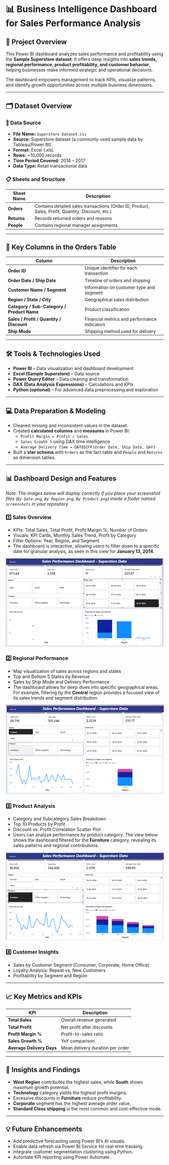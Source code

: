 # 📊 Business Intelligence Dashboard for Sales Performance Analysis

## 🧾 Project Overview
This Power BI dashboard analyzes sales performance and profitability using the **Sample Superstore dataset**. It offers deep insights into **sales trends, regional performance, product profitability, and customer behavior**, helping businesses make informed strategic and operational decisions.

The dashboard empowers management to track KPIs, visualize patterns, and identify growth opportunities across multiple business dimensions.

---

## 🗂️ Dataset Overview

### 📘 Data Source
- **File Name:** `Superstore Dataset.csv`
- **Source:** Superstore dataset (a commonly used sample data by Tableau/Power BI).
- **Format:** Excel (.xls)
- **Rows:** ~10,000 records
- **Time Period Covered:** 2014 – 2017
- **Data Type:** Retail transactional data

### 📋 Sheets and Structure
| Sheet Name | Description |
|-------------|-------------|
| **Orders** | Contains detailed sales transactions (Order ID, Product, Sales, Profit, Quantity, Discount, etc.) |
| **Returns** | Records returned orders and reasons |
| **People** | Contains regional manager assignments |

---

## 🧮 Key Columns in the Orders Table
| Column | Description |
|---------|-------------|
| **Order ID** | Unique identifier for each transaction |
| **Order Date / Ship Date** | Timeline of orders and shipping |
| **Customer Name / Segment** | Information on customer type and segment |
| **Region / State / City** | Geographical sales distribution |
| **Category / Sub-Category / Product Name** | Product classification |
| **Sales / Profit / Quantity / Discount** | Financial metrics and performance indicators |
| **Ship Mode** | Shipping method used for delivery |

---

## 🛠️ Tools & Technologies Used
- **Power BI** – Data visualization and dashboard development
- **Excel (Sample Superstore)** – Data source
- **Power Query Editor** – Data cleaning and transformation
- **DAX (Data Analysis Expressions)** – Calculations and KPIs
- **Python (optional)** – For advanced data preprocessing and exploration

---

## 💻 Data Preparation & Modeling
- Cleaned missing and inconsistent values in the dataset.
- Created **calculated columns** and **measures** in Power BI:
  - `Profit Margin = Profit / Sales`
  - `Sales Growth %` using DAX time intelligence
  - `Average Delivery Time = DATEDIFF(Order Date, Ship Date, DAY)`
- Built a **star schema** with `Orders` as the fact table and `People` and `Returns` as dimension tables.

---

## 📊 Dashboard Design and Features

*Note: The images below will display correctly if you place your screenshot files (`By Date.png`, `By Region.png`, `By Product.png`) inside a folder named `screenshots` in your repository.*

### 1️⃣ Sales Overview
- KPIs: Total Sales, Total Profit, Profit Margin %, Number of Orders
- Visuals: KPI Cards, Monthly Sales Trend, Profit by Category
- Filter Options: Year, Region, and Segment
- The dashboard is interactive, allowing users to filter down to a specific date for granular analysis, as seen in this view for **January 13, 2014**.

![Dashboard filtered by a specific date](./screenshots/By%20Date.png)

### 2️⃣ Regional Performance
- Map visualization of sales across regions and states
- Top and Bottom 5 States by Revenue
- Sales by Ship Mode and Delivery Performance
- The dashboard allows for deep dives into specific geographical areas. For example, filtering by the **Central** region provides a focused view of its sales trends and segment distribution.

![Dashboard filtered by the Central region](./screenshots/By%20Region.png)

### 3️⃣ Product Analysis
- Category and Subcategory Sales Breakdown
- Top 10 Products by Profit
- Discount vs. Profit Correlation Scatter Plot
- Users can analyze performance by product category. The view below shows the dashboard filtered for the **Furniture** category, revealing its sales patterns and regional contributions.

![Dashboard showing Furniture category analysis](./screenshots/By%20Product.png)

### 4️⃣ Customer Insights
- Sales by Customer Segment (Consumer, Corporate, Home Office)
- Loyalty Analysis: Repeat vs. New Customers
- Profitability by Segment and Region

---

## 📈 Key Metrics and KPIs
| KPI | Description |
|------|--------------|
| **Total Sales** | Overall revenue generated |
| **Total Profit** | Net profit after discounts |
| **Profit Margin %** | Profit-to-sales ratio |
| **Sales Growth %** | YoY comparison |
| **Average Delivery Days** | Mean delivery duration per order |

---

## 🚀 Insights and Findings
- **West Region** contributes the highest sales, while **South** shows maximum growth potential.
- **Technology** category yields the highest profit margins.
- Excessive discounts in **Furniture** reduce profitability.
- **Corporate** segment has the highest average order value.
- **Standard Class shipping** is the most common and cost-effective mode.

---

## 💡 Future Enhancements
- Add predictive forecasting using Power BI’s AI visuals.
- Enable data refresh via Power BI Service for real-time tracking.
- Integrate customer segmentation clustering using Python.
- Automate KPI reporting using Power Automate.

